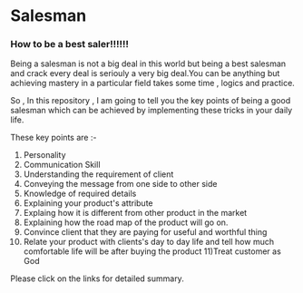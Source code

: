 # Salesman
### How to be a best saler!!!!!!

Being a salesman is not a big deal in this world but being a best salesman and crack every deal is seriouly a very big 
deal.You can be anything but achieving mastery in a particular field takes some time , logics and practice.

So , In this repository , I am going to tell you the key points of being a good salesman which can be achieved by 
implementing these tricks in your daily life.

These key points are :-

1) Personality
2) Communication Skill
3) Understanding the requirement of client
4) Conveying the message from one side to other side
5) Knowledge of required details
6) Explaining your product's attribute
7) Explaing how it is different from other product in the market
8) Explaining how the road map of the product will go on.
9) Convince client that they are paying for useful and worthful thing
10) Relate your product with clients's day to day life and tell how much comfortable life will be after buying the      product
11)Treat customer as God

Please click on the links for detailed summary.
